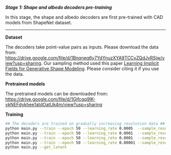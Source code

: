***Stage 1: Shape and albedo decoders pre-training***

In this stage, the shape and albedo decoders are first pre-trained with CAD models from ShapeNet dataset.

--------------------------------------

**Dataset**

The decoders take point-value pairs as inputs. Please download the data from: https://drive.google.com/file/d/1Bnqneg6y7YdYnuzXYA9TCCvZQdJvRSjw/view?usp=sharing. Our sampling method used this paper [Learning Implicit Fields for Generative Shape Modeling](https://github.com/czq142857/implicit-decoder). Please consider citing it if you use the data. 

**Pretrained models**

The pretrained models can be downloaded  from: https://drive.google.com/file/d/1Gjfcgq9IK-vkNEFdykhee1atdOatUk4m/view?usp=sharing

**Training**

```bash
## The decoders are trained on gradually increasing resolution data ##
python main.py --train --epoch 50 --learning_rate 0.0005  --sample_reso 16
python main.py --train --epoch 50 --learning_rate 0.0001  --sample_reso 32
python main.py --train --epoch 50 --learning_rate 0.0001  --sample_reso 64
python main.py --train --epoch 50 --learning_rate 0.00001 --sample_reso 64
python main.py --get_latent
```


